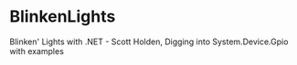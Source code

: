 # BlinkenLights
Blinken' Lights with .NET - Scott Holden, Digging into System.Device.Gpio with examples
